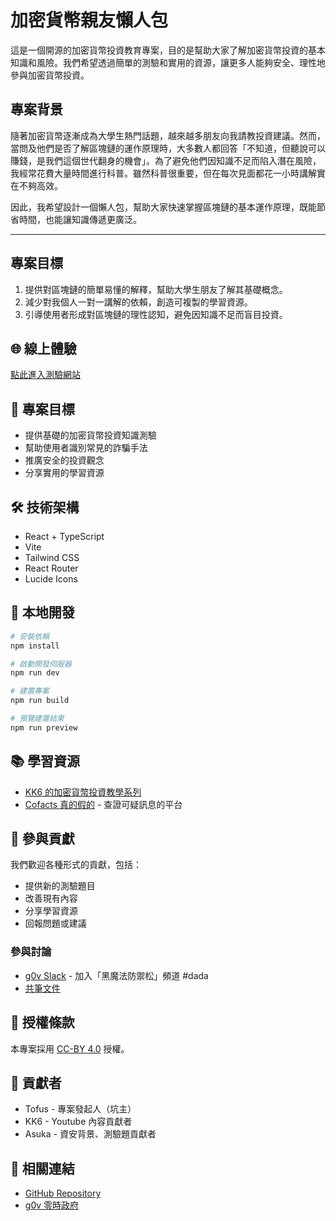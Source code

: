 # 加密貨幣親友懶人包

這是一個開源的加密貨幣投資教育專案，目的是幫助大家了解加密貨幣投資的基本知識和風險。我們希望透過簡單的測驗和實用的資源，讓更多人能夠安全、理性地參與加密貨幣投資。

## **專案背景**  
隨著加密貨幣逐漸成為大學生熱門話題，越來越多朋友向我請教投資建議。然而，當問及他們是否了解區塊鏈的運作原理時，大多數人都回答「不知道，但聽說可以賺錢，是我們這個世代翻身的機會」。為了避免他們因知識不足而陷入潛在風險，我經常花費大量時間進行科普。雖然科普很重要，但在每次見面都花一小時講解實在不夠高效。

因此，我希望設計一個懶人包，幫助大家快速掌握區塊鏈的基本運作原理，既能節省時間，也能讓知識傳遞更廣泛。

---

## **專案目標**  
1. 提供對區塊鏈的簡單易懂的解釋，幫助大學生朋友了解其基礎概念。  
2. 減少對我個人一對一講解的依賴，創造可複製的學習資源。  
3. 引導使用者形成對區塊鏈的理性認知，避免因知識不足而盲目投資。

## 🌐 線上體驗

[點此進入測驗網站](https://dashing-semolina-70889e.netlify.app)

## 🎯 專案目標

- 提供基礎的加密貨幣投資知識測驗
- 幫助使用者識別常見的詐騙手法
- 推廣安全的投資觀念
- 分享實用的學習資源

## 🛠️ 技術架構

- React + TypeScript
- Vite
- Tailwind CSS
- React Router
- Lucide Icons

## 🚀 本地開發

```bash
# 安裝依賴
npm install

# 啟動開發伺服器
npm run dev

# 建置專案
npm run build

# 預覽建置結果
npm run preview
```

## 📚 學習資源

- [KK6 的加密貨幣投資教學系列](https://www.youtube.com/playlist?list=PL-05BIe2QCYTusHWhyia-7p2PWizet_IM)
- [Cofacts 真的假的](https://cofacts.tw/) - 查證可疑訊息的平台

## 🤝 參與貢獻

我們歡迎各種形式的貢獻，包括：

- 提供新的測驗題目
- 改善現有內容
- 分享學習資源
- 回報問題或建議

### 參與討論

- [g0v Slack](https://join.g0v.tw/) - 加入「黑魔法防禦松」頻道 #dada
- [共筆文件](https://g0v.hackmd.io/q4KPlzxGS1elgiie973V7g?both)

## 📄 授權條款

本專案採用 [CC-BY 4.0](https://creativecommons.org/licenses/by/4.0/) 授權。

## 👥 貢獻者

- Tofus - 專案發起人（坑主）
- KK6 - Youtube 內容貢獻者
- Asuka - 資安背景、測驗題貢獻者

## 🔗 相關連結

- [GitHub Repository](https://github.com/your-repo)
- [g0v 零時政府](https://g0v.tw)
